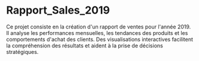 # Rapport_Sales_2019
Ce projet consiste en la création d'un rapport de ventes pour l'année 2019. Il analyse les performances mensuelles, les tendances des produits et les comportements d'achat des clients. Des visualisations interactives facilitent la compréhension des résultats et aident à la prise de décisions stratégiques.
